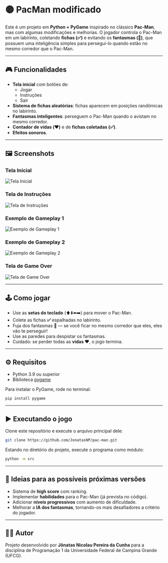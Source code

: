 # 🟡 PacMan modificado

Este é um projeto em **Python + PyGame** inspirado no clássico **Pac-Man**, mas com algumas modificações e melhorias.
O jogador controla o Pac-Man em um labirinto, coletando **fichas (✅)** e evitando os **fantasmas (👻)**, que possuem uma inteligência simples para persegui-lo quando estão no mesmo corredor que o Pac-Man.

---

## 🎮 Funcionalidades

* **Tela inicial** com botões de:
  * Jogar
  * Instruções
  * Sair
* **Sistema de fichas aleatórias**: fichas aparecem em posições randômicas no labirinto.
* **Fantasmas inteligentes**: perseguem o Pac-Man quando o avistam no mesmo corredor.
* **Contador de vidas (❤️)** e de **fichas coletadas (✅)**.
* **Efeitos sonoros**.

---

## 🖼️ Screenshots

### Tela Inicial
![Tela Inicial](screenshots/screenshot_1.png)

### Tela de Instruções
![Tela de Instruções](screenshots/screenshot_2.png)

### Exemplo de Gameplay 1
![Exemplo de Gameplay 1](screenshots/screenshot_3.png)

### Exemplo de Gameplay 2
![Exemplo de Gameplay 2](screenshots/screenshot_4.png)

### Tela de Game Over
![Tela de Game Over](screenshots/screenshot_5.png)

---

## 🕹️ Como jogar

* Use as **setas do teclado** (⬆️⬇️⬅️➡️) para mover o Pac-Man.
* Colete as fichas **✅** espalhadas no labirinto.
* Fuja dos fantasmas **👻** — se você ficar no mesmo corredor que eles, eles vão te perseguir!
* Use as paredes para despistar os fantasmas.
* Cuidado: se perder todas as **vidas ❤️**, o jogo termina.

---

## ⚙️ Requisitos

* Python 3.9 ou superior
* Biblioteca [pygame](https://www.pygame.org/news)

Para instalar o PyGame, rode no terminal:

```bash
pip install pygame
```

---

## ▶️ Executando o jogo

Clone este repositório e execute o arquivo principal dele:

```bash
git clone https://github.com/JonatasNP/pac-man.git
```

Estando no diretório do projeto, execute o programa como módulo:

```bash
python -m src
```

---

## 🚀 Ideias para as possíveis próximas versões

* Sistema de **high score** com ranking.
* Implementar **habilidades** para o Pac-Man (já prevista no código).
* Adicionar **níveis progressivos** com aumento de dificuldade.
* Melhorar a **IA dos fantasmas**, tornando-os mais desafiadores a critério do jogador.

---

## 👨‍💻 Autor

Projeto desenvolvido por **Jônatas Nicolau Pereira da Cunha** para a disciplina de Programação 1 da Universidade Federal de Campina Grande (UFCG).